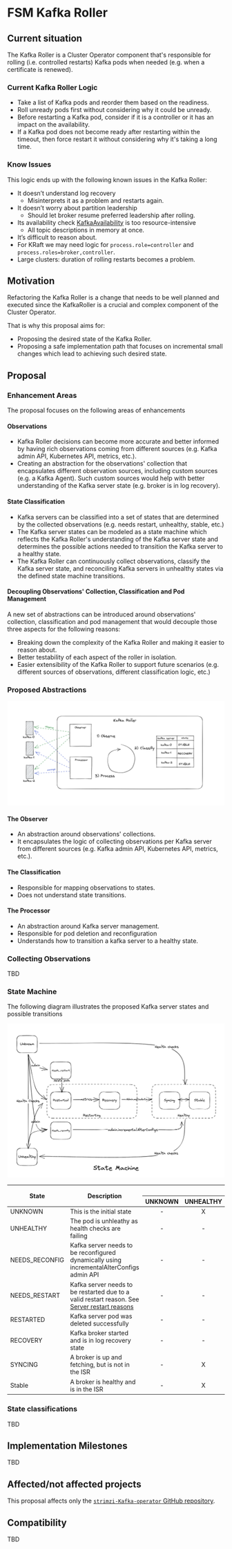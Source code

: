 # FSM Kafka Roller

## Current situation

The Kafka Roller is a Cluster Operator component that's responsible for rolling (i.e. controlled restarts) Kafka pods
when needed (e.g. when a certificate is renewed).

### Current Kafka Roller Logic

- Take a list of Kafka pods and reorder them based on the readiness.
- Roll unready pods first without considering why it could be unready.
- Before restarting a Kafka pod, consider if it is a controller or it has an impact on the availability.
- If a Kafka pod does not become ready after restarting within the timeout, then force restart it without considering
  why it's taking a long time.

### Know Issues

This logic ends up with the following known issues in the Kafka Roller:

- It doesn’t understand log recovery
    - Misinterprets it as a problem and restarts again.
- It doesn’t worry about partition leadership
    - Should let broker resume preferred leadership after rolling.
- Its availability
  check [KafkaAvailability](https://github.com/strimzi/strimzi-Kafka-operator/blob/bf4fa3f68cd83685bf56229c6bb98eccefabea72/cluster-operator/src/main/java/io/strimzi/operator/cluster/operator/resource/KafkaAvailability.java)
  is too resource-intensive
    - All topic descriptions in memory at once.
- It’s difficult to reason about.
- For KRaft we may need logic for `process.role=controller` and `process.roles=broker,controller`.
- Large clusters: duration of rolling restarts becomes a problem.

## Motivation

Refactoring the Kafka Roller is a change that needs to be well planned and executed since the KafkaRoller is a crucial
and complex component of the Cluster Operator.

That is why this proposal aims for:

- Proposing the desired state of the Kafka Roller.
- Proposing a safe implementation path that focuses on incremental small changes which lead to achieving such desired
  state.

## Proposal

### Enhancement Areas

The proposal focuses on the following areas of enhancements

[//]: # (TODO: Change name)

#### Observations

* Kafka Roller decisions can become more accurate and better informed by having rich observations coming from different
  sources (e.g. Kafka admin API, Kubernetes API, metrics, etc.).
* Creating an abstraction for the observations' collection that encapsulates different observation sources, including
  custom sources (e.g. a Kafka Agent). Such custom sources would help with better understanding of the Kafka server
  state (e.g. broker is in log recovery).

#### State Classification

* Kafka servers can be classified into a set of states that are determined by the collected observations (e.g. needs
  restart, unhealthy, stable, etc.)
* The Kafka server states can be modeled as a state machine which reflects the Kafka Roller's understanding of the Kafka
  server state and determines the possible actions needed to transition the Kafka server to a healthy state.
* The Kafka Roller can continuously collect observations, classify the Kafka server state, and reconciling Kafka servers
  in unhealthy states via the defined state machine transitions.

#### Decoupling Observations' Collection, Classification and Pod Management

A new set of abstractions can be introduced around observations' collection, classification and pod management that
would decouple those three aspects for the following reasons:

* Breaking down the complexity of the Kafka Roller and making it easier to reason about.
* Better testability of each aspect of the roller in isolation.
* Easier extensibility of the Kafka Roller to support future scenarios (e.g. different sources of observations,
  different classification logic, etc.)

### Proposed Abstractions

![](./images/050-fsm-kafka-roller-design.png)

#### The Observer

* An abstraction around observations' collections.
* It encapsulates the logic of collecting observations per Kafka server from different sources (e.g. Kafka admin API,
  Kubernetes API, metrics, etc.).

#### The Classification

* Responsible for mapping observations to states.
* Does not understand state transitions.

#### The Processor

* An abstraction around Kafka server management.
* Responsible for pod deletion and reconfiguration
* Understands how to transition a kafka server to a healthy state.

### Collecting Observations

TBD
 

### State Machine

The following diagram illustrates the proposed Kafka server states and possible transitions

![](images/045-kafka-roller-refactoring-state-machine.png)

<table>
<thead>
  <tr><th rowspan="2">State</th><th rowspan="2">Description</th><th colspan="8">Next State Trigger</th></tr>
  <tr>
                                                              <th>UNKNOWN</th>
                                                              <th>UNHEALTHY</th>
                                                              <th>NEEDS_RECONFIG</th>
                                                              <th>NEEDS_RESTART</th>
                                                              <th>RESTARTED</th>
                                                              <th>RECOVERY</th>
                                                              <th>SYNCING</th>
                                                              <th>STABLE</th>
                                                              
  </tr>
</thead>
<tbody>
  <tr><td>UNKNOWN</td><td>This is the initial state</td>
    <!-- UNKNOWN -->
    <td align="center">-</td>
    <!-- UNHEALTHY -->                          
    <td align="center">X</td>
    <!-- NEEDS_RECONFIG -->
    <!--TODO:Elaborate -->
    <td align="center">X</td>      
    <!-- NEEDS_RESTART -->   
    <!--TODO:Elaborate -->
    <td align="center">X</td>
    <!-- RESTARTED -->                            
    <td align="center">X</td>
    <!-- RECOVERY -->                          
    <td align="center"> - </td>
    <!-- SYNCING -->                          
    <td align="center">X</td>
    <!-- STABLE -->                              
    <td align="center">X</td>
  </tr>
  <tr><td>UNHEALTHY</td><td>The pod is unhleathy as health checks are failing</td>
    <!-- UNKNOWN -->
    <td align="center">-</td>
    <!-- UNHEALTHY -->                          
    <td align="center">-</td>
    <!-- NEEDS_RECONFIG -->
    <td align="center">X</td>
    <!-- NEEDS_RESTART -->   
    <td align="center">X</td>
    <!-- RESTARTED -->                            
    <td align="center">-</td>
    <!-- RECOVERY -->                          
    <td align="center">-</td>
    <!-- SYNCING -->                          
    <td align="center">X</td>  
    <!-- STABLE -->                              
    <td align="center">X</td>  
  </tr>
  <tr><td>NEEDS_RECONFIG</td><td>Kafka server needs to be reconfigured dynamically using incrementalAlterConfigs admin API</td>
    <!-- UNKNOWN -->
    <td align="center">-</td>
    <!-- UNHEALTHY -->                          
    <td align="center">-</td>
    <!-- NEEDS_RECONFIG -->
    <td align="center">-</td>      
    <!-- NEEDS_RESTART -->   
    <td align="center">-</td>
    <!-- RESTARTED -->                            
    <td align="center">-</td>
    <!-- RECOVERY -->                          
    <td align="center">-</td>
    <!-- SYNCING -->                          
    <td align="center">X</td>  
    <!-- STABLE -->                              
    <td align="center">X</td>
  </tr>
  <tr><td>NEEDS_RESTART</td><td>Kafka server needs to be restarted due to a valid restart reason. See <a href="#server-restart-reasons">Server restart reasons</a></td>
    <!-- UNKNOWN -->
    <td align="center">-</td>
    <!-- UNHEALTHY -->                          
    <td align="center">-</td>
    <!-- NEEDS_RECONFIG -->
    <td align="center">-</td>      
    <!-- NEEDS_RESTART -->   
    <td align="center">-</td>
    <!-- RESTARTED -->                            
    <td align="center">X</td>
    <!-- RECOVERY -->                          
    <td align="center"> - </td>
    <!-- SYNCING -->                          
    <td align="center">-</td>  
    <!-- STABLE -->                              
    <td align="center">-</td>  
  </tr>
  <tr><td>RESTARTED</td><td>Kafka server pod was deleted successfully</td>
    <!-- UNKNOWN -->
    <td align="center">-</td>
    <!-- UNHEALTHY -->                          
    <td align="center">-</td>
    <!-- NEEDS_RECONFIG -->
    <td align="center">-</td>
    <!-- NEEDS_RESTART -->   
    <td align="center">-</td>
    <!-- RESTARTED -->                            
    <td align="center">-</td>
    <!-- RECOVERY -->                          
    <td align="center">X</td>
    <!-- SYNCING -->                          
    <td align="center">-</td>  
    <!-- STABLE -->                              
    <td align="center">-</td>  
  </tr>
  <tr><td>RECOVERY</td><td>Kafka broker started and is in log recovery state</td>
    <!-- UNKNOWN -->
    <td align="center">-</td>
    <!-- UNHEALTHY -->                          
    <td align="center">-</td>
    <!-- NEEDS_RECONFIG -->
    <td align="center">-</td>      
    <!-- NEEDS_RESTART -->   
    <td align="center">-</td>
    <!-- RESTARTED -->                            
    <td align="center">X</td>
    <!-- RECOVERY -->                          
    <td align="center"> - </td>
    <!-- SYNCING -->                          
    <td align="center">X</td>
    <!-- STABLE -->                              
    <td align="center">-</td>  
  </tr>
  <tr><td>SYNCING</td><td>A broker is up and fetching, but is not in the ISR</td>
    <!-- UNKNOWN -->
    <td align="center">-</td>
    <!-- UNHEALTHY -->                          
    <td align="center">X</td>
    <!-- NEEDS_RECONFIG -->
    <td align="center"> - </td>      
    <!-- NEEDS_RESTART -->   
    <td align="center"> - </td>
    <!-- RESTARTED -->                            
    <td align="center"> - </td>
    <!-- RECOVERY -->                          
    <td align="center"> - </td>
    <!-- SYNCING -->                          
    <td align="center"> - </td>
    <!-- STABLE -->                              
    <td align="center">X</td>
  </tr>
  <tr><td>Stable</td><td>A broker is healthy and is in the ISR</td>
    <!-- UNKNOWN -->
    <td align="center">-</td>
    <!-- UNHEALTHY -->                          
    <td align="center">X</td>
    <!-- NEEDS_RECONFIG -->
    <td align="center"> - </td>      
    <!-- NEEDS_RESTART -->   
    <td align="center"> - </td>
    <!-- RESTARTED -->                            
    <td align="center"> - </td>
    <!-- RECOVERY -->                          
    <td align="center"> - </td>
    <!-- SYNCING -->                          
    <td align="center">X</td>  
    <!-- STABLE -->                              
    <td align="center">-</td>  
  </tr>
</tbody>
</table>

### State classifications 

TBD

## Implementation Milestones

TBD

## Affected/not affected projects

This proposal affects only
the [`strimzi-Kafka-operator` GitHub repository](https://github.com/strimzi/strimzi-Kafka-operator).

## Compatibility

<!--Call out any future or backwards compatibility considerations this proposal has accounted for.-->
TBD